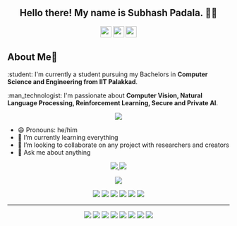 

<!--
### Hi there 👋
**SubhashPadala/SubhashPadala** is a ✨ _special_ ✨ repository because its `README.md` (this file) appears on your GitHub profile.
Here are some ideas to get you started:
-->


<h2 align="center">Hello there! My name is Subhash Padala. 👋🤓</h2>
<p align="center"><a href="https://twitter.com/SubhashPadala2"><img src="https://img.shields.io/badge/twitter-%231DA1F2.svg?&style=for-the-badge&logo=twitter&logoColor=white" height=25></a> <a href="https://www.linkedin.com/in/subhash-padala-7703111a8/"><img src="https://img.shields.io/badge/linkedin-%230077B5.svg?&style=for-the-badge&logo=linkedin&logoColor=white" height=25></a> <a href="https://www.instagram.com/_dreamboy_ash_/"><img src="https://img.shields.io/badge/instagram-%23E4405F.svg?&style=for-the-badge&logo=instagram&logoColor=white" height=25></a> 
</p>
<h2 align="left">About Me👼️</h2>
<p align="left">:student: I'm currently a student pursuing my Bachelors in <b>Computer Science and Engineering from IIT Palakkad</b>. </p>
<p align="left">:man_technologist: I'm passionate about <b>Computer Vision, Natural Language Processing, Reinforcement Learning, Secure and Private AI</b>.</p>
<p align=center>  
  <img align=center src="https://github-readme-stats.vercel.app/api?username=SubhashPadala&show_icons=true&theme=radical">
</p>
<!--
<p align="center">
 <img  width="400" height="300" src="https://camo.githubusercontent.com/992babdffd8c74a1502de375fbdf7e4d54773242/68747470733a2f2f6d656469612e67697068792e636f6d2f6d656469612f53576f536b4e36447854737a71494b4571762f67697068792e676966">
</p>
-->
<p>
 <ul>
  <li>😄 Pronouns: he/him</li>
  <li>🌱 I’m currently learning everything</li>
  <li>👯 I’m looking to collaborate on any project with researchers and creators</li>
  <li>💬 Ask me about anything</li>
 </ul>
</p>


<p align=center>
  <a href="https://github.com/SubhashPadala">
    <img src="https://badges.pufler.dev/visits/SubhashPadala/SubhashPadala?style=flat-square&color=black&logo=github">
  </a>
  <a href="https://github.com/SubhashPadala?tab=repositories">
    <img src="https://badges.pufler.dev/repos/SubhashPadala?style=flat-square&color=black&logo=github">
  </a>
</p>
<p align="center">
<a href="https://github.com/SubhashPadala"><img src="https://img.shields.io/github/followers/SubhashPadala?style=social"></a>
</p>
<p align="center">
<img src="https://img.shields.io/badge/Robotics-brown"> <img src="https://img.shields.io/badge/Machine Learning-green"> <img src="https://img.shields.io/badge/Deep Learning-red"> <img src="https://img.shields.io/badge/Computer Vision-magenta"> <img src="https://img.shields.io/badge/Natural Language Processing-yellow"> <img src="https://img.shields.io/badge/Reinforcement Learning-blue"> 
</p>
<hr>
<p align="center">
<img src="https://img.shields.io/badge/TensorFlow%20-%23FF6F00.svg?&style=for-the-badge&logo=TensorFlow&logoColor=white" /> <img src="https://img.shields.io/badge/Keras%20-%23D00000.svg?&style=for-the-badge&logo=Keras&logoColor=white"/> <img src="https://img.shields.io/badge/pytorch%20-%23323330.svg?&style=for-the-badge&logo=pytorch&logoColor=orange"/> <img src="https://img.shields.io/badge/html5%20-%23E34F26.svg?&style=for-the-badge&logo=html5&logoColor=white"/> <img src="https://img.shields.io/badge/python%20-%2314354C.svg?&style=for-the-badge&logo=python&logoColor=white"/> <img src="https://img.shields.io/badge/c++%20-%2300599C.svg?&style=for-the-badge&logo=c%2B%2B&ogoColor=white"/> <img src="https://img.shields.io/badge/c%20-%2300599C.svg?&style=for-the-badge&logo=c&ogoColor=gray"/> <img src="https://img.shields.io/badge/git%20-%23F05033.svg?&style=for-the-badge&logo=git&logoColor=white"/> 
</p>
<!--
<p align=center>  
  <img align=center src="https://github-readme-stats.vercel.app/api?username=SubhashPadala&show_icons=true&theme=radical">
</p>

- 🔭 I’m currently working on ...
- 🌱 I’m currently learning ...
- 👯 I’m looking to collaborate on ...
- 🤔 I’m looking for help with ...
- 💬 Ask me about ...
- 📫 How to reach me: ...
- 😄 Pronouns: ...
- ⚡ Fun fact: ...
-->

